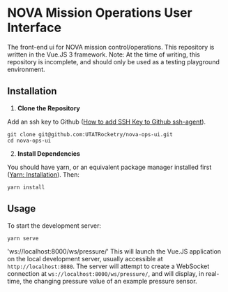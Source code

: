 # NOVA Mission Operations User Interface
The front-end ui for NOVA mission control/operations. This repository is written in the Vue.JS 3 framework. Note: At the time of writing, this repository is incomplete, and should only be used as a testing playground environment.

## Installation

1. **Clone the Repository**

Add an ssh key to Github ([How to add SSH Key to Github ssh-agent](https://docs.github.com/en/authentication/connecting-to-github-with-ssh/generating-a-new-ssh-key-and-adding-it-to-the-ssh-agent)).
```
git clone git@github.com:UTATRocketry/nova-ops-ui.git
cd nova-ops-ui
```
2. **Install Dependencies**

You should have yarn, or an equivalent package manager installed first ([Yarn: Installation](https://classic.yarnpkg.com/lang/en/docs/install/#windows-stable)). Then:

```
yarn install
```

## Usage

To start the development server:
```
yarn serve
```
'ws://localhost:8000/ws/pressure/'
This will launch the Vue.JS application on the local development server, usually accessible at `http://localhost:8080`. The server will attempt to create a WebSocket connection at `ws://localhost:8000/ws/pressure/`, and will display, in real-time, the changing pressure value of an example pressure sensor.

